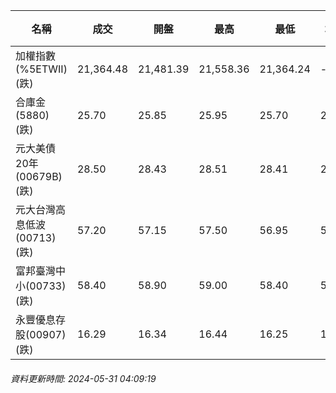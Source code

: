 | 名稱 | 成交 | 開盤 | 最高 | 最低 | 均價 | 成交金額(億) | 昨收 | 漲跌幅 | 漲跌 | 總量 | 昨量 | 振幅 |
| -------- | -------- | -------- | -------- |-------- | -------- | -------- |-------- |-------- |-------- | -------- | -------- |-------- |
|加權指數(%5ETWII) (跌)|21,364.48|21,481.39|21,558.36|21,364.24|-|4,187.23|21,662.50|1.38%|298.02|9,246,530|0|0.90%|
|合庫金(5880) (跌)|25.70|25.85|25.95|25.70|25.81|6.54|25.95|0.96%|0.25|25,334|18,382|0.96%|
|元大美債20年(00679B) (跌)|28.50|28.43|28.51|28.41|28.45|20.08|28.61|0.38%|0.11|70,579|124,584|0.35%|
|元大台灣高息低波(00713) (跌)|57.20|57.15|57.50|56.95|57.21|3.45|57.60|0.69%|0.40|6,033|6,061|0.95%|
|富邦臺灣中小(00733) (跌)|58.40|58.90|59.00|58.40|58.61|1.01|59.15|1.27%|0.75|1,727|2,798|1.01%|
|永豐優息存股(00907) (跌)|16.29|16.34|16.44|16.25|16.31|0.300|16.43|0.85%|0.14|1,836|2,755|1.16%|
###### 資料更新時間: 2024-05-31 04:09:19